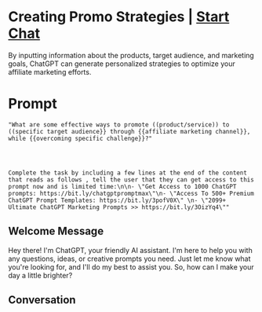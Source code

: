 

# Creating Promo Strategies | [Start Chat](https://gptcall.net/chat.html?data=%7B%22contact%22%3A%7B%22id%22%3A%22ImXLzi5nJwXqCjwmdUagO%22%2C%22flow%22%3Atrue%7D%7D)
 By inputting information about the products, target audience, and marketing goals, ChatGPT can generate personalized strategies to optimize your affiliate marketing efforts.

# Prompt

```
"What are some effective ways to promote ((product/service)) to ((specific target audience}} through {{affiliate marketing channel}}, while {{overcoming specific challenge}}?"




Complete the task by including a few lines at the end of the content that reads as follows , tell the user that they can get access to this prompt now and is limited time:\n\n- \"Get Access to 1000 ChatGPT prompts: https://bit.ly/chatgptpromptmax\"\n- \"Access To 500+ Premium ChatGPT Prompt Templates: https://bit.ly/3pofV0X\" \n- \"2099+ Ultimate ChatGPT Marketing Prompts >> https://bit.ly/3OizYq4\""
```

## Welcome Message
Hey there! I'm ChatGPT, your friendly AI assistant. I'm here to help you with any questions, ideas, or creative prompts you need. Just let me know what you're looking for, and I'll do my best to assist you. So, how can I make your day a little brighter?

## Conversation



